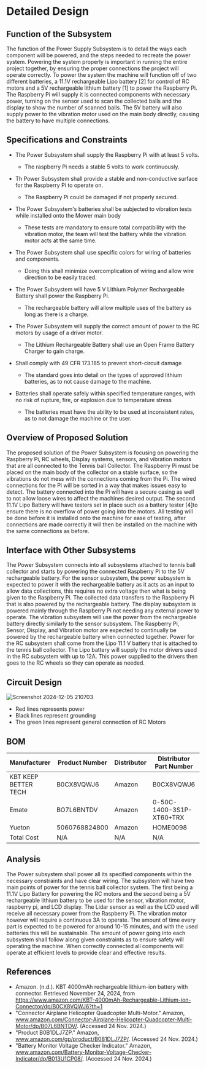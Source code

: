 # Detailed Design


## Function of the Subsystem

The function of the Power Supply Subsystem is to detail the ways each component will be powered, and the steps needed to recreate the power system. Powering the system properly is important in running the entire project together, by ensuring the proper connections the project will operate correctly. To power the system the machine will function off of two different batteries, a 11.1V rechargeable Lipo battery [2] for control of RC motors and a 5V rechargeable lithium battery [1] to power the Raspberry Pi. The Raspberry Pi will supply it is connected components with necessary power, turning on the sensor used to scan the collected balls and the display to show the number of scanned balls. The 5V battery will also supply power to the vibration motor used on the main body directly, causing the battery to have multiple connections. 


## Specifications and Constraints

- The Power Subsystem shall supply the Raspberry Pi with at least 5 volts.
  - The raspberry Pi needs a stable 5 volts to work continuously.
    
- Th Power Subsystem shall provide a stable and non-conductive surface for the Raspberry Pi to operate on.
  - The Raspberry Pi could be damaged if not properly secured.

- The Power Subsystem's batteries shall be subjected to vibration tests while installed onto the Mower main body 
  - These tests are mandatory to ensure total compatibility with the vibration motor, the team will test the battery while the vibration motor acts at the same time. 

- The Power Subsystem shall use specific colors for wiring of batteries and components.
  - Doing this shall minimize overcomplication of wiring and allow wire direction to be easily traced.

- The Power Subsystem will have 5 V Lithium Polymer Rechargeable Battery shall power the Raspberry Pi.
  - The rechargeable battery will allow multiple uses of the battery as long as there is a charge. 

- The Power Subsystem will supply the correct amount of power to the RC motors by usage of a driver motor.
  - The Lithium Rechargeable Battery shall use an Open Frame Battery Charger to gain charge.

- Shall comply with 49 CFR 173.185 to prevent short-circuit damage
  - The standard goes into detail on the types of approved lithium batteries, as to not cause damage to the machine.
    
- Batteries shall operate safely within specified temperature ranges, with no risk of rupture, fire, or explosion due to temperature stress
  - The batteries must have the ability to be used at inconsistent rates, as to not damage the machine or the user. 
  
## Overview of Proposed Solution

The proposed solution of the Power Subsystem is focusing on powering the Raspberry Pi, RC wheels, Display systems, sensors, and vibration motors that are all connected to the Tennis ball Collector. The Raspberry Pi must be placed on the main body of the collector on a stable surface, so the vibrations do not mess with the connections coming from the Pi. The wired connections for the Pi will be sorted in a way that makes issues easy to detect. The battery connected into the Pi will have a secure casing as well to not allow loose wires to affect the machines desired output. The second 11.1V Lipo Battery will have testers set in place such as a battery tester [4]to ensure there is no overflow of power going into the motors. All testing will be done before it is installed onto the machine for ease of testing, after connections are made correctly it will then be installed on the machine with the same connections as before.


## Interface with Other Subsystems

The Power Subsystem connects into all subsystems attached to tennis ball collector and starts by powering the connected Raspberry Pi to the 5V rechargeable battery. For the sensor subsystem, the power subsystem is expected to power it with the rechargeable battery as it acts as an input to allow data collections, this requires no extra voltage then what is being given to the Raspberry Pi. The collected data transfers to the Raspberry Pi that is also powered by the rechargeable battery. The display subsystem is powered mainly through the Raspberry Pi not needing any external power to operate. The vibration subsystem will use the power from the rechargeable battery directly similarly to the sensor subsystem. The Raspberry Pi, Sensor, Display, and Vibration motor are expected to continually be powered by the rechargeable battery when connected together. Power for the RC subsystem shall come from the Lipo 11.1 V battery that is attached to the tennis ball collector. The Lipo battery will supply the motor drivers used in the RC subsystem with up to 12A. This power supplied to the drivers then goes to the RC wheels so they can operate as needed. 


## Circuit Design

![Screenshot 2024-12-05 210703](https://github.com/user-attachments/assets/1b851988-9cc1-4bcf-b753-8e106f1760f4)

- Red lines represents power
- Black lines represent grounding
- The green lines represent general connection of RC Motors 


## BOM


| Manufacturer | Product Number | Distributor | Distributor Part Number | Quantity | Price | Purchase Link |
| ---------- | --------- | --------- | --------- | --------- | --------- | --------- | 
| KBT KEEP BETTER TECH | B0CX8VQWJ6  | Amazon |  B0CX8VQWJ6 | 1 | 11.99 | [link](https://www.amazon.com/KBT-4000mAh-Rechargeable-Lithium-ion-Connector/dp/B0CX8VQWJ6?th=1) |
| Emate | BO7L6BNTDV| Amazon | 0-50C-1400-3S1P-XT60+TRX | 1 | 13.60 | [link](https://www.amazon.com/Connector-Airplane-Helicopter-Quadcopter-Multi-Motor/dp/B07L6BNTDV) |
| Yueton | 5060768824800 | Amazon | HOME0098 | 1 | 5.50 | [link](https://www.amazon.com/Battery-Monitor-Voltage-Checker-Indicator/dp/B013U1CP08/ref=asc_df_B013U1CP08?mcid=057b15c4cb2232cf886245a8cf1b0621&tag=hyprod-20&linkCode=df0&hvadid=693308318554&hvpos=&hvnetw=g&hvrand=14971361529341986625&hvpone=&hvptwo=&hvqmt=&hvdev=c&hvdvcmdl=&hvlocint=&hvlocphy=1025954&hvtargid=pla-304998738630&psc=1) |
| Total Cost | N/A | N/A | N/A | N/A | 21.10 | N/A |

## Analysis
The Power subsystem shall power all its specified components within the necessary constraints and have clear wiring. The subsystem will have two main points of power for the tennis ball collector system. The first being a 11.1V Lipo Battery for powering the RC motors and the second being a 5V rechargeable lithium battery to be used for the sensor, vibration motor, raspberry pi, and LCD display. The Lidar sensor as well as the LCD used will receive all necessary power from the Raspberry Pi. The vibration motor however will require a continuous 3A to operate. The amount of time every part is expected to be powered for around 10-15 minutes, and with the used batteries this will be sustainable. The amount of power going into each subsystem shall follow along given constraints as to ensure safety will operating the machine. When correctly connected all components will operate at efficient levels to provide clear and effective results.


## References
- Amazon. (n.d.). KBT 4000mAh rechargeable lithium-ion battery with connector. Retrieved November 24, 2024, from https://www.amazon.com/KBT-4000mAh-Rechargeable-Lithium-ion-Connector/dp/B0CX8VQWJ6?th=1
- "Connector Airplane Helicopter Quadcopter Multi-Motor." Amazon, www.amazon.com/Connector-Airplane-Helicopter-Quadcopter-Multi-Motor/dp/B07L6BNTDV/. (Accessed 24 Nov. 2024.)
- "Product B0B1DLJ7ZP." Amazon, www.amazon.com/gp/product/B0B1DLJ7ZP/. (Accessed 24 Nov. 2024.)
- "Battery Monitor Voltage Checker Indicator." Amazon, www.amazon.com/Battery-Monitor-Voltage-Checker-Indicator/dp/B013U1CP08/. (Accessed 24 Nov. 2024.)
